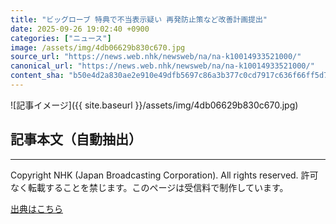 ```yaml
---
title: "ビッグローブ 特典で不当表示疑い 再発防止策など改善計画提出"
date: 2025-09-26 19:02:40 +0900
categories: ["ニュース"]
image: /assets/img/4db06629b830c670.jpg
source_url: "https://news.web.nhk/newsweb/na/na-k10014933521000/"
canonical_url: "https://news.web.nhk/newsweb/na/na-k10014933521000/"
content_sha: "b50e4d2a830ae2e910e49dfb5697c86a3b377c0cd7917c636f66ff5d7b5f2fdc"
---
```


![記事イメージ]({{ site.baseurl }}/assets/img/4db06629b830c670.jpg)

## 記事本文（自動抽出）
<div><div class="_13tndsj2"><nav aria-label="フッターサイトナビゲーション" class="_13tndsj4"></nav><hr class="esl7kn2s esl7kn1l esl7kn1n _14xli2ae"><p class="esl7kn2s esl7kn1m esl7kn1o _1yvk0f68 _1lugom81">Copyright NHK (Japan Broadcasting Corporation). All rights reserved. 許可なく転載することを禁じます。このページは受信料で制作しています。</p></div></div>

[出典はこちら](https://news.web.nhk/newsweb/na/na-k10014933521000/)
